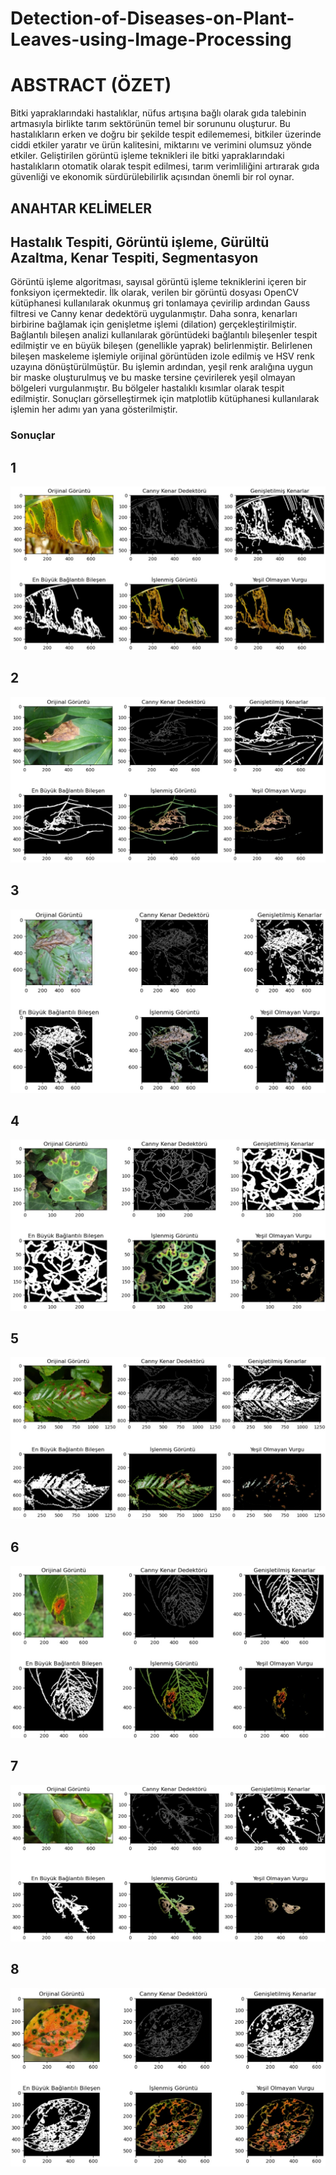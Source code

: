 # Detection-of-Diseases-on-Plant-Leaves-using-Image-Processing
# ABSTRACT (ÖZET)

Bitki yapraklarındaki hastalıklar, nüfus artışına bağlı olarak gıda talebinin artmasıyla birlikte tarım sektörünün temel bir sorununu oluşturur. Bu hastalıkların erken ve doğru bir şekilde tespit edilememesi, bitkiler üzerinde ciddi etkiler yaratır ve ürün kalitesini, miktarını ve verimini olumsuz yönde etkiler. Geliştirilen görüntü işleme teknikleri ile bitki yapraklarındaki hastalıkların otomatik olarak tespit edilmesi, tarım verimliliğini artırarak gıda güvenliği ve ekonomik sürdürülebilirlik açısından önemli bir rol oynar.


##  ANAHTAR KELİMELER
## Hastalık Tespiti, Görüntü işleme, Gürültü Azaltma, Kenar Tespiti, Segmentasyon

Görüntü işleme algoritması, sayısal görüntü işleme tekniklerini içeren bir fonksiyon içermektedir. İlk olarak, verilen bir görüntü dosyası OpenCV kütüphanesi kullanılarak okunmuş gri tonlamaya çevirilip ardından Gauss filtresi ve Canny kenar dedektörü uygulanmıştır. Daha sonra, kenarları birbirine bağlamak için genişletme işlemi (dilation) gerçekleştirilmiştir. Bağlantılı bileşen analizi kullanılarak görüntüdeki bağlantılı bileşenler tespit edilmiştir ve en büyük bileşen (genellikle yaprak) belirlenmiştir. Belirlenen bileşen maskeleme işlemiyle orijinal görüntüden izole edilmiş ve HSV renk uzayına dönüştürülmüştür. Bu işlemin ardından, yeşil renk aralığına uygun bir maske oluşturulmuş ve bu maske tersine çevirilerek yeşil olmayan bölgeleri vurgulanmıştır. Bu bölgeler hastalıklı kısımlar olarak tespit edilmiştir. Sonuçları görselleştirmek için matplotlib kütüphanesi kullanılarak işlemin her adımı yan yana gösterilmiştir.

### Sonuçlar
## 1
![](Results/result.jpg)
## 2
![](Results/result2.jpg)
## 3
![](Results/result3.jpg)
## 4
![](Results/result4.jpg)
## 5
![](Results/result5.jpg)
## 6
![](Results/result6.jpg)
## 7
![](Results/result7.jpg)
## 8
![](Results/result8.jpg)



